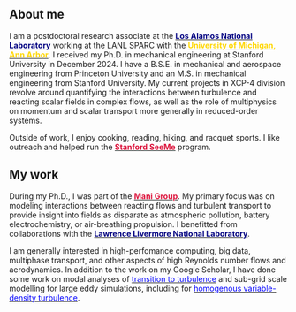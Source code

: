 ## About me

I am a postdoctoral research associate at the [<span style="color:navy;font-weight:bold;">Los Alamos National Laboratory</span>](https://www.lanl.gov) working at the LANL SPARC with the [<span style="color:gold;font-weight:bold;">University of Michigan, Ann Arbor</span>](https://umich.edu). I received my Ph.D. in mechanical engineering at Stanford University in December 2024. I have a B.S.E. in mechanical and aerospace engineering from Princeton University and an M.S. in mechanical engineering from Stanford University. My current projects in XCP-4 division revolve around quantifying the interactions between turbulence and reacting scalar fields in complex flows, as well as the role of multiphysics on momentum and scalar transport more generally in reduced-order systems. 

Outside of work, I enjoy cooking, reading, hiking, and racquet sports. I like outreach and helped run the [<span style="color:crimson;font-weight:bold;">Stanford SeeMe</span>](https://seeme.stanford.edu) program.

## My work
During my Ph.D., I was part of the [<span style="color:crimson;font-weight:bold;">Mani Group</span>](https://www.stanford.edu/~alimani). My primary focus was on modeling interactions between reacting flows and turbulent transport to provide insight into fields as disparate as atmospheric pollution, battery electrochemistry, or air-breathing propulsion. I benefitted from collaborations with the [<span style="color:navy;font-weight:bold;">Lawrence Livermore National Laboratory</span>](https://sd.llnl.gov).


I am generally interested in high-perfomance computing, big data, multiphase transport, and other aspects of high Reynolds number flows and aerodynamics. In addition to the work on my Google Scholar, I have done some work on modal analyses of [<span style="color:blue">transition to turbulence</span>](./assets/docs/transition.pdf) and sub-grid scale modelling for large eddy simulations, including for [<span style="color:blue">homogenous variable-density turbulence</span>](./assets/docs/homogenous.pdf).